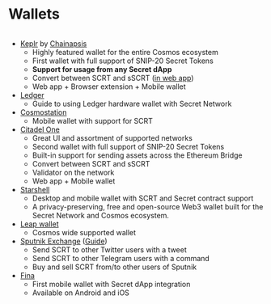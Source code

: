 # Wallets

<figure><img src="../../.gitbook/assets/wallets.jpg" alt=""><figcaption></figcaption></figure>

* [Keplr](https://keplr.app) by [Chainapsis](https://chainapsis.com/)
  * Highly featured wallet for the entire Cosmos ecosystem
  * First wallet with full support of SNIP-20 Secret Tokens
  * **Support for usage from any Secret dApp**
  * Convert between SCRT and sSCRT ([in web app](https://wallet.keplr.app/#/secret/secret-secret))
  * Web app + Browser extension + Mobile wallet
* [Ledger](../../infrastructure/secret-cli/ledger.md)
  * Guide to using Ledger hardware wallet with Secret Network
* [Cosmostation](https://www.cosmostation.io/)
  * Mobile wallet with support for SCRT
* [Citadel One](https://citadel.one)
  * Great UI and assortment of supported networks
  * Second wallet with full support of SNIP-20 Secret Tokens
  * Built-in support for sending assets across the Ethereum Bridge
  * Convert between SCRT and sSCRT
  * Validator on the network
  * Web app + Mobile wallet
* [Starshell](https://starshell.net)
  * Desktop and mobile wallet with SCRT and Secret contract support
  * A privacy-preserving, free and open-source Web3 wallet built for the Secret Network and Cosmos ecosystem.
* [Leap wallet](https://www.leapwallet.io/)
  * Cosmos wide supported wallet
* [Sputnik Exchange](https://sputnik.exchange/) ([Guide](https://www.youtube.com/watch?v=NwiI6xXkMcw))
  * Send SCRT to other Twitter users with a tweet
  * Send SCRT to other Telegram users with a command
  * Buy and sell SCRT from/to other users of Sputnik
* [Fina](https://fina.cash/)
  * First mobile wallet with Secret dApp integration
  * Available on Android and iOS
